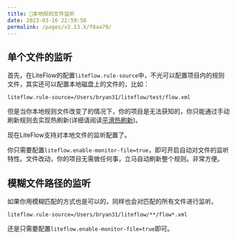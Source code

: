 ```yaml
---
title: 🍌本地规则文件监听
date: 2023-03-16 22:59:58
permalink: /pages/v2.13.X/f8aa79/
---
```


## 单个文件的监听<Badge text="v2.10.0+"/>

首先，在LiteFlow的配置`liteflow.rule-source`中，不光可以配置项目内的规则文件，其实还可以配置本地磁盘上的文件的，比如：

```properties
liteflow.rule-source=/Users/bryan31/liteflow/test/flow.xml
```

但是当你本地规则文件改变了的情况下，你的项目是无法获知的，你只能通过手动刷新规则去实现热刷新(详细请阅读[平滑热刷新](/pages/v2.13.X/204d71/))。

现在LiteFlow支持对本地文件的监听配置了。

你只需要配置`liteflow.enable-monitor-file=true`，即可开启自动对文件的监听特性。文件改动，你的项目无需做任何事，立马自动刷新整个规则。非常方便。

## 模糊文件路径的监听<Badge text="v2.11.1+"/>

如果你用模糊匹配的方式也是可以的，同样也会对匹配的所有文件进行监听。

```properties
liteflow.rule-source=/Users/bryan31/liteflow/**/flow*.xml
```

还是只需要配置`liteflow.enable-monitor-file=true`即可。
